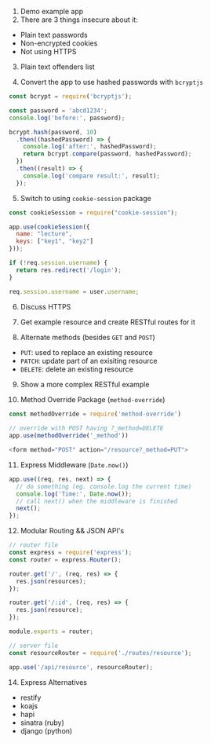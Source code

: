 1. Demo example app
2. There are 3 things insecure about it:
  * Plain text passwords
  * Non-encrypted cookies
  * Not using HTTPS
3. Plain text offenders list

4. Convert the app to use hashed passwords with `bcryptjs`

```js
const bcrypt = require('bcryptjs');

const password = 'abcd1234';
console.log('before:', password);

bcrypt.hash(password, 10)
  .then((hashedPassword) => {
    console.log('after:', hashedPassword);
    return bcrypt.compare(password, hashedPassword);
  })
  .then((result) => {
    console.log('compare result:', result);
  });
```

5. Switch to using `cookie-session` package

```js
const cookieSession = require("cookie-session");

app.use(cookieSession({
  name: "lecture",
  keys: ["key1", "key2"]
}));

if (!req.session.username) {
  return res.redirect('/login');
}

req.session.username = user.username;
```

6. Discuss HTTPS
7. Get example resource and create RESTful routes for it

8. Alternate methods (besides `GET` and `POST`)
  - `PUT`: used to replace an existing resource
  - `PATCH`: update part of an exisiting resource
  - `DELETE`: delete an existing resource

9. Show a more complex RESTful example

10. Method Override Package (`method-override`)

```js
const methodOverride = require('method-override')
 
// override with POST having ?_method=DELETE
app.use(methodOverride('_method'))

<form method="POST" action="/resource?_method=PUT">
```

11. Express Middleware (`Date.now()`)

```js
app.use((req, res, next) => {
  // do something (eg. console.log the current time)
  console.log('Time:', Date.now());
  // call next() when the middleware is finished
  next();
});
```

12. Modular Routing && JSON API's

```js
// router file
const express = require('express');
const router = express.Router();

router.get('/', (req, res) => {
  res.json(resources);
});

router.get('/:id', (req, res) => {
  res.json(resource);
});

module.exports = router;
```

```js
// server file
const resourceRouter = require('./routes/resource');

app.use('/api/resource', resourceRouter);
```

14. Express Alternatives
  - restify
  - koajs
  - hapi
  - sinatra (ruby)
  - django (python)
